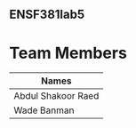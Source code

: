 ## ENSF381lab5

# Team Members
|        Names        |
|---------------------|
| Abdul Shakoor Raed  |     
| Wade Banman         |   
